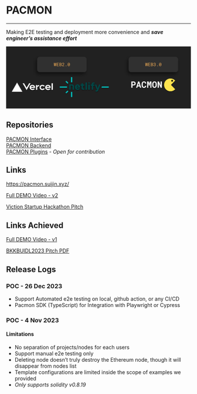 # PACMON

---

Making E2E testing and deployment more convenience and _**save engineer’s assistance effort**_

![PACMON Market position](market-position.png)

## Repositories

[PACMON Interface](https://github.com/PacmonTeam/pac-interface)<br />
[PACMON Backend](https://github.com/PacmonTeam/pac-backend)<br />
[PACMON Plugins](https://github.com/PacmonTeam/pac-plugins) _- Open for contribution_<br />

## Links

https://pacmon.suijin.xyz/

[Full DEMO Video - v2](https://drive.google.com/file/d/1JOMLpircSHlKsx2vYlgN2zIYOQrp8E1K/view?usp=sharing)

[Viction Startup Hackathon Pitch](https://docs.google.com/presentation/d/1OAkjmmyA3BZneuB8fFIR4mNX_hVTdN7YXvv11OUSF3s/edit?usp=sharing)

## Links Achieved

[Full DEMO Video - v1](https://drive.google.com/file/d/19RvXpWWV8m6ofa_PArl2ALnWmW5K2Axj/view?usp=sharing)

[BKKBUIDL2023 Pitch PDF](https://github.com/PacmonTeam/pacmon/blob/master/PACMON-Pitch-bkkbuidl2023.pdf)

## Release Logs

### POC - 26 Dec 2023

- Support Automated e2e testing on local, github action, or any CI/CD
- Pacmon SDK (TypeScript) for Integration with Playwright or Cypress

### POC - 4 Nov 2023

#### Limitations

- No separation of projects/nodes for each users
- Support manual e2e testing only
- Deleting node doesn’t truly destroy the Ethereum node, though it will disappear from nodes list
- Template configurations are limited inside the scope of examples we provided
- _Only supports solidity v0.8.19_
